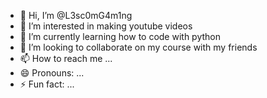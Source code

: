 - 👋 Hi, I’m @L3sc0mG4m1ng
- 👀 I’m interested in making youtube videos
- 🌱 I’m currently learning how to code with python
- 💞️ I’m looking to collaborate on my course with my friends
- 📫 How to reach me ...
- 😄 Pronouns: ...
- ⚡ Fun fact: ...

<!---
L3sc0mG4m1ng/L3sc0mG4m1ng is a ✨ special ✨ repository because its `README.md` (this file) appears on your GitHub profile.
You can click the Preview link to take a look at your changes.
--->

